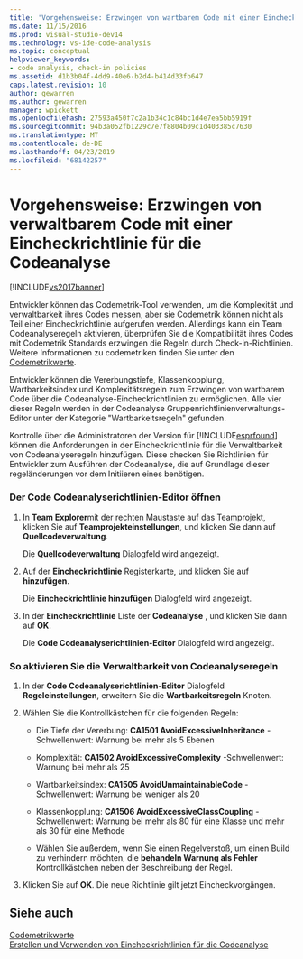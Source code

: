 ```yaml
---
title: 'Vorgehensweise: Erzwingen von wartbarem Code mit einer Eincheckrichtlinie für die Analyse | Microsoft-Dokumentation'
ms.date: 11/15/2016
ms.prod: visual-studio-dev14
ms.technology: vs-ide-code-analysis
ms.topic: conceptual
helpviewer_keywords:
- code analysis, check-in policies
ms.assetid: d1b3b04f-4dd9-40e6-b2d4-b414d33fb647
caps.latest.revision: 10
author: gewarren
ms.author: gewarren
manager: wpickett
ms.openlocfilehash: 27593a450f7c2a1b34c1c84bc1d4e7ea5bb5919f
ms.sourcegitcommit: 94b3a052fb1229c7e7f8804b09c1d403385c7630
ms.translationtype: MT
ms.contentlocale: de-DE
ms.lasthandoff: 04/23/2019
ms.locfileid: "68142257"
---
```

# <a name="how-to-enforce-maintainable-code-with-a-code-analysis-check-in-policy"></a>Vorgehensweise: Erzwingen von verwaltbarem Code mit einer Eincheckrichtlinie für die Codeanalyse
[!INCLUDE[vs2017banner](../includes/vs2017banner.md)]

Entwickler können das Codemetrik-Tool verwenden, um die Komplexität und verwaltbarkeit ihres Codes messen, aber sie Codemetrik können nicht als Teil einer Eincheckrichtlinie aufgerufen werden. Allerdings kann ein Team Codeanalyseregeln aktivieren, überprüfen Sie die Kompatibilität ihres Codes mit Codemetrik Standards erzwingen die Regeln durch Check-in-Richtlinien. Weitere Informationen zu codemetriken finden Sie unter den [Codemetrikwerte](../code-quality/code-metrics-values.md).  
  
 Entwickler können die Vererbungstiefe, Klassenkopplung, Wartbarkeitsindex und Komplexitätsregeln zum Erzwingen von wartbarem Code über die Codeanalyse-Eincheckrichtlinien zu ermöglichen. Alle vier dieser Regeln werden in der Codeanalyse Gruppenrichtlinienverwaltungs-Editor unter der Kategorie "Wartbarkeitsregeln" gefunden.  
  
 Kontrolle über die Administratoren der Version für [!INCLUDE[esprfound](../includes/esprfound-md.md)] können die Anforderungen in der Eincheckrichtlinie für die Verwaltbarkeit von Codeanalyseregeln hinzufügen. Diese checken Sie Richtlinien für Entwickler zum Ausführen der Codeanalyse, die auf Grundlage dieser regeländerungen vor dem Initiieren eines benötigen.  
  
### <a name="to-open-the-code-analysis-policy-editor"></a>Der Code Codeanalyserichtlinien-Editor öffnen  
  
1. In **Team Explorer**mit der rechten Maustaste auf das Teamprojekt, klicken Sie auf **Teamprojekteinstellungen**, und klicken Sie dann auf **Quellcodeverwaltung**.  
  
     Die **Quellcodeverwaltung** Dialogfeld wird angezeigt.  
  
2. Auf der **Eincheckrichtlinie** Registerkarte, und klicken Sie auf **hinzufügen**.  
  
     Die **Eincheckrichtlinie hinzufügen** Dialogfeld wird angezeigt.  
  
3. In der **Eincheckrichtlinie** Liste der **Codeanalyse** , und klicken Sie dann auf **OK**.  
  
     Die **Code Codeanalyserichtlinien-Editor** Dialogfeld wird angezeigt.  
  
### <a name="to-enable-code-analysis-maintainability-rules"></a>So aktivieren Sie die Verwaltbarkeit von Codeanalyseregeln  
  
1. In der **Code Codeanalyserichtlinien-Editor** Dialogfeld **Regeleinstellungen**, erweitern Sie die **Wartbarkeitsregeln** Knoten.  
  
2. Wählen Sie die Kontrollkästchen für die folgenden Regeln:  
  
    - Die Tiefe der Vererbung: **CA1501 AvoidExcessiveInheritance** -Schwellenwert: Warnung bei mehr als 5 Ebenen  
  
    - Komplexität: **CA1502 AvoidExcessiveComplexity** -Schwellenwert: Warnung bei mehr als 25  
  
    - Wartbarkeitsindex: **CA1505 AvoidUnmaintainableCode** -Schwellenwert: Warnung bei weniger als 20  
  
    - Klassenkopplung: **CA1506 AvoidExcessiveClassCoupling** -Schwellenwert: Warnung bei mehr als 80 für eine Klasse und mehr als 30 für eine Methode  
  
    - Wählen Sie außerdem, wenn Sie einen Regelverstoß, um einen Build zu verhindern möchten, die **behandeln Warnung als Fehler** Kontrollkästchen neben der Beschreibung der Regel.  
  
3. Klicken Sie auf **OK**. Die neue Richtlinie gilt jetzt Eincheckvorgängen.  
  
## <a name="see-also"></a>Siehe auch  
 [Codemetrikwerte](../code-quality/code-metrics-values.md)   
 [Erstellen und Verwenden von Eincheckrichtlinien für die Codeanalyse](../code-quality/creating-and-using-code-analysis-check-in-policies.md)
